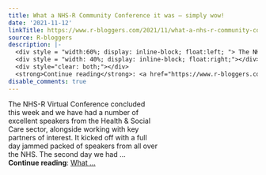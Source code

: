```yaml
---
title: What a NHS-R Community Conference it was – simply wow!
date: '2021-11-12'
linkTitle: https://www.r-bloggers.com/2021/11/what-a-nhs-r-community-conference-it-was-simply-wow/
source: R-bloggers
description: |-
  <div style = "width:60%; display: inline-block; float:left; "> The NHS-R Virtual Conference concluded this week and we have had a number of excellent speakers from the Health &#038; Social Care sector, alongside working with key partners of interest. It kicked off with a full day jammed packed of speakers from all over the NHS. The second day we had ...</div>
  <div style = "width: 40%; display: inline-block; float:right;"></div>
  <div style="clear: both;"></div>
  <strong>Continue reading</strong>: <a href="https://www.r-bloggers.com/2021/11/what-a-nhs-r-community-conference-it-was-simply-wow/">What ...
disable_comments: true
---
```

<div style = "width:60%; display: inline-block; float:left; "> The NHS-R Virtual Conference concluded this week and we have had a number of excellent speakers from the Health &#038; Social Care sector, alongside working with key partners of interest. It kicked off with a full day jammed packed of speakers from all over the NHS. The second day we had ...</div>
<div style = "width: 40%; display: inline-block; float:right;"></div>
<div style="clear: both;"></div>
<strong>Continue reading</strong>: <a href="https://www.r-bloggers.com/2021/11/what-a-nhs-r-community-conference-it-was-simply-wow/">What ...